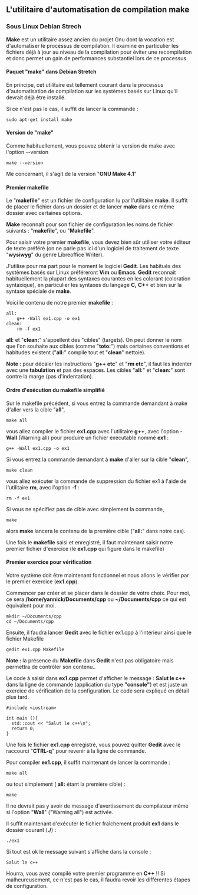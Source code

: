 ## L'utilitaire d'automatisation de compilation make

### Sous Linux Debian Strech

**Make** est un utilitaire assez ancien du projet Gnu dont la vocation est d'automatiser le processus de compilation. Il examine en particulier les fichiers déjà à jour au niveau de la compilation pour éviter une recompilation et donc permet un gain de performances substantiel lors de ce processus.

#### Paquet "make" dans Debian Stretch

En principe, cet utilitaire est tellement courant dans le processus d'automatisation de compilation sur les systèmes basés sur Linux qu'il devrait déjà être installé.

Si ce n'est pas le cas, il suffit de lancer la commande :

    sudo apt-get install make

#### Version de "make"

Comme habituellement, vous pouvez obtenir la version de make avec l'option --version

    make --version

Me concernant, il s'agit de la version "**GNU Make 4.1**"

#### Premier makefile

Le "**makefile**" est un fichier de configuration lu par l'utilitaire **make**. Il suffit de placer le fichier dans un dossier et de lancer **make** dans ce même dossier avec certaines options.

**Make** reconnaît pour son fichier de configuration les noms de fichier suivants : "**makefile**", ou "**Makefile**".

Pour saisir votre premier **makefile**, vous devez bien sûr utiliser votre éditeur de texte préféré (on ne parle pas ici d'un logiciel de traitement de texte "**wysiwyg**" du genre Libreoffice Writer).

J'utilise pour ma part pour le moment le logiciel **Gedit**. Les habitués des systèmes basés sur Linux préféreront **Vim** ou **Emacs**. **Gedit** reconnait habituellement la plupart des syntaxes courantes en les colorant (coloration syntaxique), en particulier les syntaxes du langage **C,** **C++** et bien sur la syntaxe spéciale de **make**.

Voici le contenu de notre premier **makefile** :

    all:
        g++ -Wall ex1.cpp -o ex1
    clean:
        rm -f ex1

**all:** et "**clean:**" s'appellent des "cibles" (targets). On peut donner le nom que l'on souhaite aux cibles (comme "**toto:**") mais certaines conventions et habitudes existent ("**all:**" compile tout et "**clean**" nettoie).

**Note :** pour décaler les instructions "**g++ etc**" et "**rm etc**", il faut les indenter avec une **tabulation** et pas des espaces. Les cibles "**all:**" et "**clean:**" sont contre la marge (pas d'indentation).

#### Ordre d'exécution du makefile simplifié

Sur le makefile précédent, si vous entrez la commande demandant à make d'aller vers la cible "**all**",

    make all

vous allez compiler le fichier **ex1.cpp** avec l'utilitaire **g++**, avec l'option **-Wall** (Warning all) pour produire un fichier exécutable nommé **ex1** :

    g++ -Wall ex1.cpp -o ex1

Si vous entrez la commande demandant à **make** d'aller sur la cible "**clean**",

    make clean

vous allez exécuter la commande de suppression du fichier ex1 à l'aide de l'utilitaire **rm**, avec l'option **-f** :

    rm -f ex1

Si vous ne spécifiez pas de cible avec simplement la commande,

    make

alors **make** lancera le contenu de la première cible ("**all:**" dans notre cas).

Une fois le **makefile** saisi et enregistré, il faut maintenant saisir notre premier fichier d'exercice (le **ex1.cpp** qui figure dans le makefile)

#### Premier exercice pour vérification

Votre système doit être maintenant fonctionnel et nous allons le vérifier par le premier exercice (**ex1.cpp**).

Commencer par créer et se placer dans le dossier de votre choix. Pour moi, ce sera **/home/yannick/Documents/cpp** ou **~/Documents/cpp** ce qui est équivalent pour moi.

    mkdir ~/Documents/cpp
    cd ~/Documents/cpp

Ensuite, il faudra lancer **Gedit** avec le fichier ex1.cpp à l'intérieur ainsi que le fichier Makefile

    gedit ex1.cpp Makefile

**Note :** la présence du **Makefile** dans **Gedit** n'est pas obligatoire mais permettra de contrôler son contenu..

Le code à saisir dans **ex1.cpp** permet d'afficher le message : **Salut le c++** dans la ligne de commande (application du type **"console"**) et est juste un exercice de vérification de la configuration. Le code sera expliqué en détail plus tard.

    #include <iostream>

    int main (){
      std::cout << "Salut le c++\n";
      return 0;
    }

Une fois le fichier **ex1.cpp** enregistré, vous pouvez quitter **Gedit** avec le raccourci "**CTRL-q**" pour revenir à la ligne de commande.

Pour compiler **ex1.cpp**, il suffit maintenant de lancer la commande :

    make all

ou tout simplement ( **all:** étant la première cible) :

    make

Il ne devrait pas y avoir de message d'avertissement du compilateur même si l'option "**Wall**" ("Warning all") est activée.

Il suffit maintenant d'exécuter le fichier fraîchement produit **ex1** dans le dossier courant (**./**) :

    ./ex1

Si tout est ok le message suivant s'affiche dans la console :

    Salut le c++

Hourra, vous avez compilé votre premier programme en **C++** !! Si malheureusement, ce n'est pas le cas, il faudra revoir les différentes étapes de configuration.

